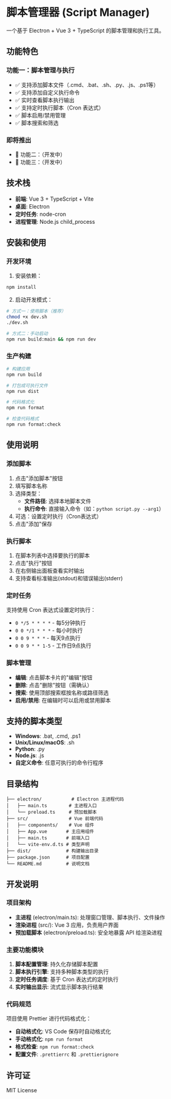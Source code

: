 # 脚本管理器 (Script Manager)

一个基于 Electron + Vue 3 + TypeScript 的脚本管理和执行工具。

## 功能特色

### 功能一：脚本管理与执行
- ✅ 支持添加脚本文件（.cmd、.bat、.sh、.py、.js、.ps1等）
- ✅ 支持添加自定义执行命令
- ✅ 实时查看脚本执行输出
- ✅ 支持定时执行脚本（Cron 表达式）
- ✅ 脚本启用/禁用管理
- ✅ 脚本搜索和筛选

### 即将推出
- 🚧 功能二：（开发中）
- 🚧 功能三：（开发中）

## 技术栈

- **前端**: Vue 3 + TypeScript + Vite
- **桌面**: Electron
- **定时任务**: node-cron
- **进程管理**: Node.js child_process

## 安装和使用

### 开发环境

1. 安装依赖：
```bash
npm install
```

2. 启动开发模式：
```bash
# 方式一：使用脚本（推荐）
chmod +x dev.sh
./dev.sh

# 方式二：手动启动
npm run build:main && npm run dev
```

### 生产构建

```bash
# 构建应用
npm run build

# 打包成可执行文件
npm run dist

# 代码格式化
npm run format

# 检查代码格式
npm run format:check
```

## 使用说明

### 添加脚本

1. 点击"添加脚本"按钮
2. 填写脚本名称
3. 选择类型：
   - **文件路径**: 选择本地脚本文件
   - **执行命令**: 直接输入命令（如：`python script.py --arg1`）
4. 可选：设置定时执行（Cron表达式）
5. 点击"添加"保存

### 执行脚本

1. 在脚本列表中选择要执行的脚本
2. 点击"执行"按钮
3. 在右侧输出面板查看实时输出
4. 支持查看标准输出(stdout)和错误输出(stderr)

### 定时任务

支持使用 Cron 表达式设置定时执行：

- `0 */5 * * * *` - 每5分钟执行
- `0 0 */1 * * *` - 每小时执行  
- `0 0 9 * * *` - 每天9点执行
- `0 0 9 * * 1-5` - 工作日9点执行

### 脚本管理

- **编辑**: 点击脚本卡片的"编辑"按钮
- **删除**: 点击"删除"按钮（需确认）
- **搜索**: 使用顶部搜索框按名称或路径筛选
- **启用/禁用**: 在编辑时可以启用或禁用脚本

## 支持的脚本类型

- **Windows**: .bat, .cmd, .ps1
- **Unix/Linux/macOS**: .sh
- **Python**: .py
- **Node.js**: .js
- **自定义命令**: 任意可执行的命令行程序

## 目录结构

```
├── electron/           # Electron 主进程代码
│   ├── main.ts        # 主进程入口
│   └── preload.ts     # 预加载脚本
├── src/               # Vue 前端代码
│   ├── components/    # Vue 组件
│   ├── App.vue       # 主应用组件
│   ├── main.ts       # 前端入口
│   └── vite-env.d.ts # 类型声明
├── dist/             # 构建输出目录
├── package.json      # 项目配置
└── README.md         # 说明文档
```

## 开发说明

### 项目架构

- **主进程** (electron/main.ts): 处理窗口管理、脚本执行、文件操作
- **渲染进程** (src/): Vue 3 应用，负责用户界面
- **预加载脚本** (electron/preload.ts): 安全地暴露 API 给渲染进程

### 主要功能模块

1. **脚本配置管理**: 持久化存储脚本配置
2. **脚本执行引擎**: 支持多种脚本类型的执行
3. **定时任务调度**: 基于 Cron 表达式的定时执行
4. **实时输出显示**: 流式显示脚本执行结果

### 代码规范

项目使用 Prettier 进行代码格式化：

- **自动格式化**: VS Code 保存时自动格式化
- **手动格式化**: `npm run format`
- **格式检查**: `npm run format:check`
- **配置文件**: `.prettierrc` 和 `.prettierignore`

## 许可证

MIT License
